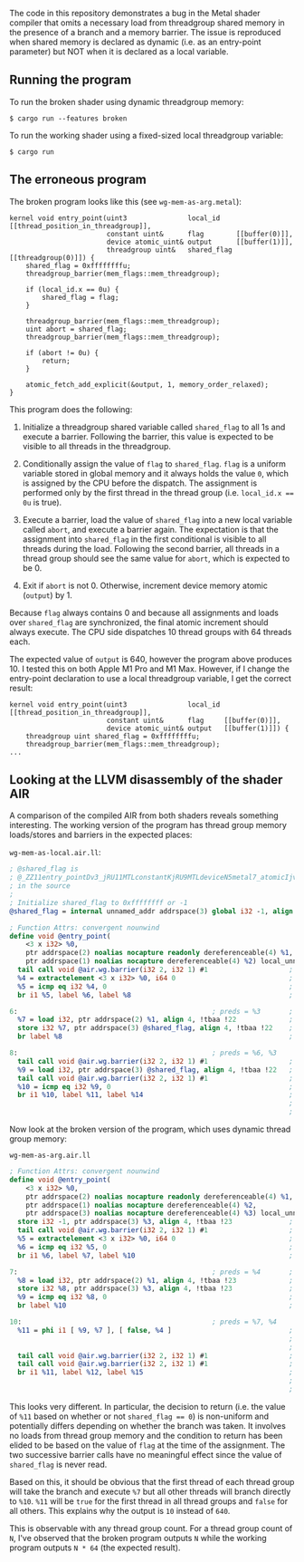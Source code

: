 The code in this repository demonstrates a bug in the Metal shader compiler that omits a necessary
load from threadgroup shared memory in the presence of a branch and a memory barrier. The issue is
reproduced when shared memory is declared as dynamic (i.e. as an entry-point parameter) but NOT when
it is declared as a local variable.

## Running the program

To run the broken shader using dynamic threadgroup memory:
```
$ cargo run --features broken
```

To run the working shader using a fixed-sized local threadgroup variable:
```
$ cargo run
```

## The erroneous program

The broken program looks like this (see `wg-mem-as-arg.metal`):

```Metal
kernel void entry_point(uint3               local_id    [[thread_position_in_threadgroup]],
                        constant uint&      flag        [[buffer(0)]],
                        device atomic_uint& output      [[buffer(1)]],
                        threadgroup uint&   shared_flag [[threadgroup(0)]]) {
    shared_flag = 0xffffffffu;
    threadgroup_barrier(mem_flags::mem_threadgroup);

    if (local_id.x == 0u) {
        shared_flag = flag;
    }

    threadgroup_barrier(mem_flags::mem_threadgroup);
    uint abort = shared_flag;
    threadgroup_barrier(mem_flags::mem_threadgroup);

    if (abort != 0u) {
        return;
    }

    atomic_fetch_add_explicit(&output, 1, memory_order_relaxed);
}
```

This program does the following:

1. Initialize a threadgroup shared variable called `shared_flag` to all 1s and execute a barrier.
Following the barrier, this value is expected to be visible to all threads in the threadgroup.

2. Conditionally assign the value of `flag` to `shared_flag`. `flag` is a uniform variable stored
in global memory and it always holds the value `0`, which is assigned by the CPU before the dispatch.
The assignment is performed only by the first thread in the thread group (i.e. `local_id.x == 0u` is
true).

3. Execute a barrier, load the value of `shared_flag` into a new local variable called `abort`, and
execute a barrier again. The expectation is that the assignment into `shared_flag` in the first
conditional is visible to all threads during the load. Following the second barrier, all threads in
a thread group should see the same value for `abort`, which is expected to be 0.

4. Exit if `abort` is not 0. Otherwise, increment device memory atomic (`output`) by 1.

Because `flag` always contains 0 and because all assignments and loads over `shared_flag` are
synchronized, the final atomic increment should always execute. The CPU side dispatches 10
thread groups with 64 threads each.

The expected value of `output` is 640, however the program above produces 10. I tested this on both
Apple M1 Pro and M1 Max. However, if I change the entry-point declaration to use a local threadgroup
variable, I get the correct result:

```Metal
kernel void entry_point(uint3               local_id [[thread_position_in_threadgroup]],
                        constant uint&      flag     [[buffer(0)]],
                        device atomic_uint& output   [[buffer(1)]]) {
    threadgroup uint shared_flag = 0xffffffffu;
    threadgroup_barrier(mem_flags::mem_threadgroup);
...
```

## Looking at the LLVM disassembly of the shader AIR

A comparison of the compiled AIR from both shaders reveals something interesting. The working
version of the program has thread group memory loads/stores and barriers in the expected places:

`wg-mem-as-local.air.ll`:
```LLVM
; @shared_flag is
; @_ZZ11entry_pointDv3_jRU11MTLconstantKjRU9MTLdeviceN5metal7_atomicIjvEEE11shared_flag
; in the source
;
; Initialize shared_flag to 0xffffffff or -1
@shared_flag = internal unnamed_addr addrspace(3) global i32 -1, align 4

; Function Attrs: convergent nounwind
define void @entry_point(
    <3 x i32> %0,
    ptr addrspace(2) noalias nocapture readonly dereferenceable(4) %1,
    ptr addrspace(1) noalias nocapture dereferenceable(4) %2) local_unnamed_addr #0 {
  tail call void @air.wg.barrier(i32 2, i32 1) #1                    ; first barrier
  %4 = extractelement <3 x i32> %0, i64 0                            ; if (local_id.x == 0)
  %5 = icmp eq i32 %4, 0                                             ; ,,
  br i1 %5, label %6, label %8                                       ; ,,

6:                                                ; preds = %3       ; {
  %7 = load i32, ptr addrspace(2) %1, align 4, !tbaa !22             ;     // load `flag` (%7)
  store i32 %7, ptr addrspace(3) @shared_flag, align 4, !tbaa !22    ;     shared_flag = %7;
  br label %8                                                        ; }

8:                                                ; preds = %6, %3
  tail call void @air.wg.barrier(i32 2, i32 1) #1                    ; barrier
  %9 = load i32, ptr addrspace(3) @shared_flag, align 4, !tbaa !22   ; // load `shared_flag` (%9)
  tail call void @air.wg.barrier(i32 2, i32 1) #1                    ; barrier
  %10 = icmp eq i32 %9, 0                                            ; if (%9 == 0) {
  br i1 %10, label %11, label %14                                    ; // label %11 increments `output`
                                                                     ; // and carries on to label %14.
                                                                     ; // label %14 returns
```

Now look at the broken version of the program, which uses dynamic thread group memory:

`wg-mem-as-arg.air.ll`
```LLVM
; Function Attrs: convergent nounwind
define void @entry_point(
    <3 x i32> %0,
    ptr addrspace(2) noalias nocapture readonly dereferenceable(4) %1,
    ptr addrspace(1) noalias nocapture dereferenceable(4) %2,
    ptr addrspace(3) noalias nocapture dereferenceable(4) %3) local_unnamed_addr #0 {
  store i32 -1, ptr addrspace(3) %3, align 4, !tbaa !23              ; shared_flag = -1
  tail call void @air.wg.barrier(i32 2, i32 1) #1                    ; barrier
  %5 = extractelement <3 x i32> %0, i64 0                            ; if (local_id.x) == 0)
  %6 = icmp eq i32 %5, 0                                             ; ,,
  br i1 %6, label %7, label %10                                      ; ,,

7:                                                ; preds = %4       ; {
  %8 = load i32, ptr addrspace(2) %1, align 4, !tbaa !23             ;     // load `flag` (%8)
  store i32 %8, ptr addrspace(3) %3, align 4, !tbaa !23              ;     shared_flag = %8
  %9 = icmp eq i32 %8, 0                                             ;     %9 = (%8 == 0)
  br label %10                                                       ; }

10:                                               ; preds = %7, %4
  %11 = phi i1 [ %9, %7 ], [ false, %4 ]                             ; // Pick %9 if the branch was
                                                                     ; // taken. Otherwise pick `false`
                                                                     ; // This value is %11
  tail call void @air.wg.barrier(i32 2, i32 1) #1                    ; barrier
  tail call void @air.wg.barrier(i32 2, i32 1) #1                    ; barrier
  br i1 %11, label %12, label %15                                    ; // label %12 increments `output`
                                                                     ; // and carries on to label %15.
                                                                     ; // label %15 returns
```
This looks very different. In particular, the decision to return (i.e. the value of `%11` based on
whether or not `shared_flag == 0`) is non-uniform and potentially differs depending on whether the
branch was taken. It involves no loads from thread group memory and the condition to return has been
elided to be based on the value of `flag` at the time of the assignment. The two successive barrier
calls have no meaningful effect since the value of `shared_flag` is never read.

Based on this, it should be obvious that the first thread of each thread group will take the branch and
execute `%7` but all other threads will branch directly to `%10`. `%11` will be `true` for the first
thread in all thread groups and `false` for all others. This explains why the output is `10` instead
of `640`.

This is observable with any thread group count. For a thread group count of `N`, I've observed that
the broken program outputs `N` while the working program outputs `N * 64` (the expected result).
